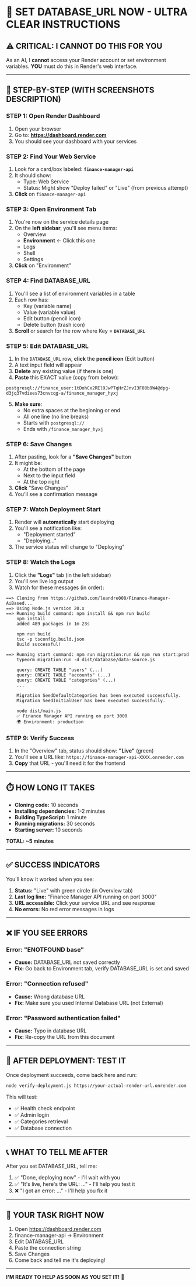 # 🚀 SET DATABASE_URL NOW - ULTRA CLEAR INSTRUCTIONS

## ⚠️ CRITICAL: I CANNOT DO THIS FOR YOU

As an AI, I **cannot** access your Render account or set environment variables.
**YOU** must do this in Render's web interface.

---

## 📍 STEP-BY-STEP (WITH SCREENSHOTS DESCRIPTION)

### STEP 1: Open Render Dashboard
1. Open your browser
2. Go to: **https://dashboard.render.com**
3. You should see your dashboard with your services

### STEP 2: Find Your Web Service
1. Look for a card/box labeled: **`finance-manager-api`**
2. It should show:
   - Type: Web Service
   - Status: Might show "Deploy failed" or "Live" (from previous attempt)
3. **Click** on `finance-manager-api`

### STEP 3: Open Environment Tab
1. You're now on the service details page
2. On the **left sidebar**, you'll see menu items:
   - Overview
   - **Environment** ← Click this one
   - Logs
   - Shell
   - Settings
3. **Click** on "Environment"

### STEP 4: Find DATABASE_URL
1. You'll see a list of environment variables in a table
2. Each row has:
   - Key (variable name)
   - Value (variable value)
   - Edit button (pencil icon)
   - Delete button (trash icon)
3. **Scroll** or search for the row where Key = **`DATABASE_URL`**

### STEP 5: Edit DATABASE_URL
1. In the `DATABASE_URL` row, **click** the **pencil icon** (Edit button)
2. A text input field will appear
3. **Delete** any existing value (if there is one)
4. **Paste** this EXACT value (copy from below):

```
postgresql://finance_user:1tDohCx2REl9JwPTqHrZJnvI3F08b9W4@dpg-d3jq37vdiees73cnvcqg-a/finance_manager_hyxj
```

5. **Make sure**:
   - No extra spaces at the beginning or end
   - All one line (no line breaks)
   - Starts with `postgresql://`
   - Ends with `/finance_manager_hyxj`

### STEP 6: Save Changes
1. After pasting, look for a **"Save Changes"** button
2. It might be:
   - At the bottom of the page
   - Next to the input field
   - At the top right
3. **Click** "Save Changes"
4. You'll see a confirmation message

### STEP 7: Watch Deployment Start
1. Render will **automatically** start deploying
2. You'll see a notification like:
   - "Deployment started"
   - "Deploying..."
3. The service status will change to "Deploying"

### STEP 8: Watch the Logs
1. Click the **"Logs"** tab (in the left sidebar)
2. You'll see live log output
3. Watch for these messages (in order):

```
==> Cloning from https://github.com/leandre000/Finance-Manager-AiBased...
==> Using Node.js version 20.x
==> Running build command: npm install && npm run build
    npm install
    added 489 packages in 1m 23s
    
    npm run build
    tsc -p tsconfig.build.json
    Build successful!

==> Running start command: npm run migration:run && npm run start:prod
    typeorm migration:run -d dist/database/data-source.js
    
    query: CREATE TABLE "users" (...)
    query: CREATE TABLE "accounts" (...)
    query: CREATE TABLE "categories" (...)
    ...
    
    Migration SeedDefaultCategories has been executed successfully.
    Migration SeedInitialUser has been executed successfully.
    
    node dist/main.js
    ✅ Finance Manager API running on port 3000
    🌍 Environment: production
```

### STEP 9: Verify Success
1. In the "Overview" tab, status should show: **"Live"** (green)
2. You'll see a URL like: `https://finance-manager-api-XXXX.onrender.com`
3. **Copy** that URL - you'll need it for the frontend

---

## ⏱️ HOW LONG IT TAKES

- **Cloning code:** 10 seconds
- **Installing dependencies:** 1-2 minutes
- **Building TypeScript:** 1 minute
- **Running migrations:** 30 seconds
- **Starting server:** 10 seconds

**TOTAL: ~5 minutes**

---

## ✅ SUCCESS INDICATORS

You'll know it worked when you see:

1. **Status:** "Live" with green circle (in Overview tab)
2. **Last log line:** "Finance Manager API running on port 3000"
3. **URL accessible:** Click your service URL and see response
4. **No errors:** No red error messages in logs

---

## ❌ IF YOU SEE ERRORS

### Error: "ENOTFOUND base"
- **Cause:** DATABASE_URL not saved correctly
- **Fix:** Go back to Environment tab, verify DATABASE_URL is set and saved

### Error: "Connection refused"
- **Cause:** Wrong database URL
- **Fix:** Make sure you used Internal Database URL (not External)

### Error: "Password authentication failed"
- **Cause:** Typo in database URL
- **Fix:** Re-copy the URL from this document

---

## 🧪 AFTER DEPLOYMENT: TEST IT

Once deployment succeeds, come back here and run:

```bash
node verify-deployment.js https://your-actual-render-url.onrender.com
```

This will test:
- ✅ Health check endpoint
- ✅ Admin login
- ✅ Categories retrieval
- ✅ Database connection

---

## 📞 WHAT TO TELL ME AFTER

After you set DATABASE_URL, tell me:

1. ✅ "Done, deploying now" - I'll wait with you
2. ✅ "It's live, here's the URL: ..." - I'll help you test it
3. ❌ "I got an error: ..." - I'll help you fix it

---

## 🎯 YOUR TASK RIGHT NOW

1. Open https://dashboard.render.com
2. finance-manager-api → Environment
3. Edit DATABASE_URL
4. Paste the connection string
5. Save Changes
6. Come back and tell me it's deploying!

---

**I'M READY TO HELP AS SOON AS YOU SET IT!** 🚀

